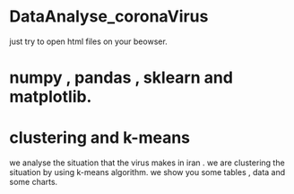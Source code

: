 # DataAnalyse_coronaVirus
just try to open html files on your beowser.

# numpy ,  pandas , sklearn  and  matplotlib.
# clustering and k-means
we analyse the situation that the virus makes in iran .
we are clustering the situation by using k-means algorithm.
we show you some tables , data and some charts.
